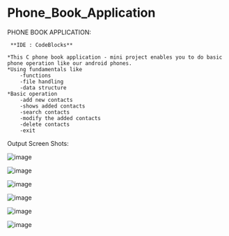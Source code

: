 # Phone_Book_Application

PHONE BOOK APPLICATION:

     **IDE : CodeBlocks**
    
    *This C phone book application - mini project enables you to do basic phone operation like our android phones.
    *Using fundamentals like
        -functions
        -file handling
        -data structure
    *Basic operation
        -add new contacts
        -shows added contacts
        -search contacts
        -modify the added contacts
        -delete contacts
        -exit

Output Screen Shots:

![image](https://github.com/DivyabharathiGopi/Phone_Book_Application/assets/104125342/5043a69d-d97b-46bc-bd2a-c5f5baa84e33) 

![image](https://github.com/DivyabharathiGopi/Phone_Book_Application/assets/104125342/50d157f5-5037-40a9-98d0-4fcf46cac987) 

![image](https://github.com/DivyabharathiGopi/Phone_Book_Application/assets/104125342/8dd083f0-e303-4737-9cab-f9c15cab5758) 

![image](https://github.com/DivyabharathiGopi/Phone_Book_Application/assets/104125342/bda5175e-589f-4686-acc3-7c5fefe7d3fe) 

![image](https://github.com/DivyabharathiGopi/Phone_Book_Application/assets/104125342/3ad18adb-2d8e-42a5-a66e-d8dea8aa0e75)

![image](https://github.com/DivyabharathiGopi/Phone_Book_Application/assets/104125342/a6b578fb-155a-4656-b29d-83764cac88f7)




